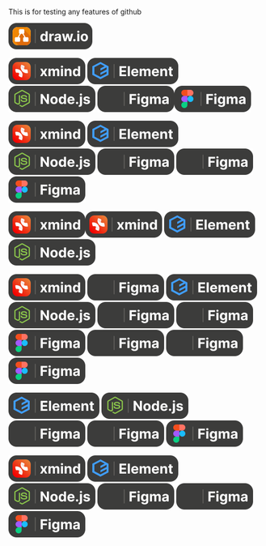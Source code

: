 This is for testing any features of github

![My SVG Image](test.svg)

![Figma Design 1](Figma-1.svg) ![Figma Design 2](Figma-2.svg) ![Figma Design 3](Figma-3.svg) ![Figma Design 4](Figma-4.svg)![Figma Design 6](Figma-6.svg)

![Figma Design 1](Figma-1.svg) ![Figma Design 2](Figma-2.svg) ![Figma Design 3](Figma-3.svg) ![Figma Design 4](Figma-4.svg) ![Figma Design 5](Figma-5.svg) ![Figma Design 6](Figma-6.svg)

![Figma Design 1](Figma-1.svg)![Figma Design 1](Figma-1.svg) ![Figma Design 2](Figma-2.svg) ![Figma Design 3](Figma-3.svg)

![Figma Design 1](Figma-1.svg) ![Figma Design 5](Figma-5.svg)  ![Figma Design 2](Figma-2.svg) ![Figma Design 3](Figma-3.svg) ![Figma Design 4](Figma-4.svg) ![Figma Design 5](Figma-5.svg) ![Figma Design 6](Figma-6.svg) ![Figma Design 4](Figma-4.svg) ![Figma Design 5](Figma-5.svg) ![Figma Design 6](Figma-6.svg)

 ![Figma Design 2](Figma-2.svg) ![Figma Design 3](Figma-3.svg) ![Figma Design 4](Figma-4.svg) ![Figma Design 5](Figma-5.svg) ![Figma Design 6](Figma-6.svg)

![Figma Design 1](Figma-1.svg) ![Figma Design 2](Figma-2.svg) ![Figma Design 3](Figma-3.svg) ![Figma Design 4](Figma-4.svg) ![Figma Design 5](Figma-5.svg) ![Figma Design 6](Figma-6.svg)

